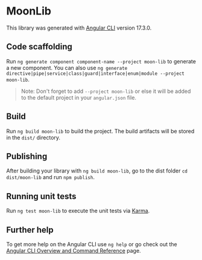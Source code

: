 # MoonLib

This library was generated with [Angular CLI](https://github.com/angular/angular-cli) version 17.3.0.

## Code scaffolding

Run `ng generate component component-name --project moon-lib` to generate a new component. You can also use `ng generate directive|pipe|service|class|guard|interface|enum|module --project moon-lib`.
> Note: Don't forget to add `--project moon-lib` or else it will be added to the default project in your `angular.json` file. 

## Build

Run `ng build moon-lib` to build the project. The build artifacts will be stored in the `dist/` directory.

## Publishing

After building your library with `ng build moon-lib`, go to the dist folder `cd dist/moon-lib` and run `npm publish`.

## Running unit tests

Run `ng test moon-lib` to execute the unit tests via [Karma](https://karma-runner.github.io).

## Further help

To get more help on the Angular CLI use `ng help` or go check out the [Angular CLI Overview and Command Reference](https://angular.io/cli) page.
